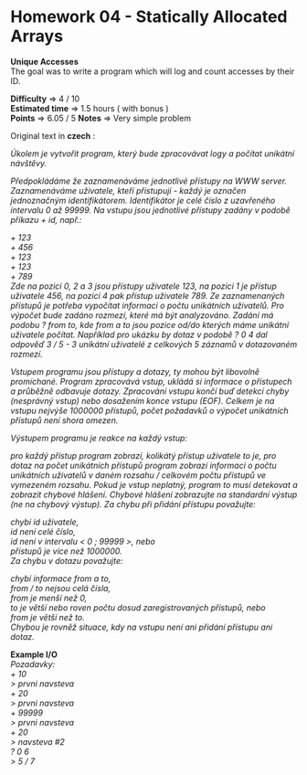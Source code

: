 # Homework 04 - Statically Allocated Arrays
**Unique Accesses**  
 The goal was to write a program which will log and count accesses by their ID.  

**Difficulty** => 4 / 10  
**Estimated time** => 1.5 hours ( with bonus )    
**Points** => 6.05 / 5
**Notes** => Very simple problem 

Original text in **czech** :  

*Úkolem je vytvořit program, který bude zpracovávat logy a počítat unikátní návštěvy.*  

*Předpokládáme že zaznamenáváme jednotlivé přístupy na WWW server. Zaznamenáváme uživatele, kteří přistupují - každý je označen jednoznačným identifikátorem. Identifikátor je celé číslo z uzavřeného intervalu 0 až 99999. Na vstupu jsou jednotlivé přístupy zadány v podobě příkazu + id, např.:*  

*+ 123*  
*+ 456*  
*+ 123*  
*+ 123*  
*+ 789*  
*Zde na pozici 0, 2 a 3 jsou přístupy uživatele 123, na pozici 1 je přístup uživatele 456, na pozici 4 pak přístup uživatele 789.
Ze zaznamenaných přístupů je potřeba vypočítat informaci o počtu unikátních uživatelů. Pro výpočet bude zadáno rozmezí, které má být analyzováno. Zadání má podobu ? from to, kde from a to jsou pozice od/do kterých máme unikátní uživatele počítat. Například pro ukázku by dotaz v podobě ? 0 4 dal odpověď 3 / 5 - 3 unikátní uživatelé z celkových 5 záznamů v dotazovaném rozmezí.*  

*Vstupem programu jsou přístupy a dotazy, ty mohou být libovolně promíchané. Program zpracovává vstup, ukládá si informace o přístupech a průběžně odbavuje dotazy. Zpracování vstupu končí buď detekcí chyby (nesprávný vstup) nebo dosažením konce vstupu (EOF). Celkem je na vstupu nejvýše 1000000 přístupů, počet požadavků o výpočet unikátních přístupů není shora omezen.*  

*Výstupem programu je reakce na každý vstup:*  

*pro každý přístup program zobrazí, kolikátý přístup uživatele to je,
pro dotaz na počet unikátních přístupů program zobrazí informaci o počtu unikátních uživatelů v daném rozsahu / celkovém počtu přístupů ve vymezeném rozsahu.
Pokud je vstup neplatný, program to musí detekovat a zobrazit chybové hlášení. Chybové hlášení zobrazujte na standardní výstup (ne na chybový výstup). Za chybu při přidání přístupu považujte:*  

*chybí id uživatele,  
id není celé číslo,  
id není v intervalu < 0 ; 99999 >, nebo  
přístupů je více než 1000000.  
Za chybu v dotazu považujte:*  

*chybí informace from a to,  
from / to nejsou celá čísla,  
from je menší než 0,  
to je větší nebo roven počtu dosud zaregistrovaných přístupů, nebo  
from je větší než to.  
Chybou je rovněž situace, kdy na vstupu není ani přidání přístupu ani dotaz.*  

**Example I/O**  
*Pozadavky:*  
*+ 10*  
*> prvni navsteva*  
*+ 20*  
*> prvni navsteva*  
*+ 99999*  
*> prvni navsteva*  
*+ 20*  
*> navsteva #2*  
*? 0 6*  
*> 5 / 7*  


